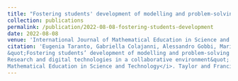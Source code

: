 ```yaml
---
title: "Fostering students' development of modelling and problem-solving skills through Operations Research and digital technologies in a collaborative environment"
collection: publications
permalink: /publication/2022-08-08-fostering-students-development
date: 2022-08-08
venue: 'International Journal of Mathematical Education in Science and Technology'
citation: 'Eugenia Taranto, Gabriella Colajanni, Alessandro Gobbi, Marinella Picchi, and Alice Raffaele.
&quot;Fostering students’ development of modelling and problem-solving skills through Operations
Research and digital technologies in a collaborative environment&quot;. <i>International Journal of
Mathematical Education in Science and Technology</i>. Taylor and Francis Ltd., 2022. <i>To appear</i>.'
---
```

